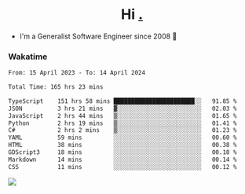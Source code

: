<h1 align="center">Hi <a href="https://www.hackerrank.com/erasmosaraujo">.</a></h1>
 
- I'm a Generalist Software Engineer  since 2008 🚀
<!--  
<p align="left">
  <a href="https://github.com/erasmosoares/github-readme-stats">
    <img
      align="center"
      src="https://github-readme-stats.vercel.app/api/top-langs/?username=erasmosoares&theme=radical&layout=compact"
    />
  </a>
  <a href="https://github.com/erasmosoares/github-readme-stats">
    [![Harlok's WakaTime stats](https://github-readme-stats.vercel.app/api/wakatime?username=ffflabs)](https://github.com/anuraghazra/github-readme-stats)
  </a>
</p>

<!--
 ### Repo 
 
<p align="left">
 <a href="https://github.com/erasmosoares/github-readme-stats">
    <img
      align="center"
      height="165"
      src="https://github-readme-stats.vercel.app/api/pin?username=erasmosoares&repo=sample-node&title_color=fff&icon_color=f9f9f9&text_color=9f9f9f&bg_color=151515"
    />
  </a>
  <a href="https://github.com/erasmosoares/github-readme-stats">
    <img
      align="center"
      height="165"
      src="https://github-readme-stats.vercel.app/api/pin?username=erasmosoares&repo=sample-node&title_color=fff&icon_color=f9f9f9&text_color=9f9f9f&bg_color=151515"
    />
  </a>
</p>
-->

 ### Wakatime 

<!--START_SECTION:waka-->

```txt
From: 15 April 2023 - To: 14 April 2024

Total Time: 165 hrs 23 mins

TypeScript    151 hrs 58 mins ███████████████████████░░   91.85 %
JSON          3 hrs 21 mins   ▓░░░░░░░░░░░░░░░░░░░░░░░░   02.03 %
JavaScript    2 hrs 44 mins   ▒░░░░░░░░░░░░░░░░░░░░░░░░   01.65 %
Python        2 hrs 19 mins   ▒░░░░░░░░░░░░░░░░░░░░░░░░   01.41 %
C#            2 hrs 2 mins    ▒░░░░░░░░░░░░░░░░░░░░░░░░   01.23 %
YAML          59 mins         ░░░░░░░░░░░░░░░░░░░░░░░░░   00.60 %
HTML          38 mins         ░░░░░░░░░░░░░░░░░░░░░░░░░   00.38 %
GDScript3     18 mins         ░░░░░░░░░░░░░░░░░░░░░░░░░   00.18 %
Markdown      14 mins         ░░░░░░░░░░░░░░░░░░░░░░░░░   00.14 %
CSS           11 mins         ░░░░░░░░░░░░░░░░░░░░░░░░░   00.12 %
```

<!--END_SECTION:waka-->

![](https://komarev.com/ghpvc/?username=erasmosoares&color=brightgreen)
